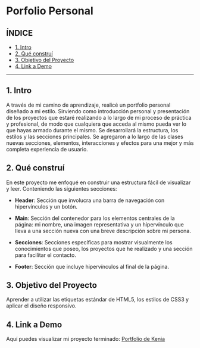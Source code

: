 # Porfolio Personal

## **ÍNDICE**

* [1. Intro](#)
* [2. Qué construí](#)
* [3. Objetivo del Proyecto](#)
* [4. Link a Demo](#)

****

## 1. Intro

A través de mi camino de aprendizaje, realicé un portfolio personal diseñado a mi estilo. Sirviendo como introducción personal y presentación de los proyectos que estaré realizando a lo largo de mi proceso de práctica y profesional, de modo que cualquiera que acceda al mismo pueda ver lo que hayas armado durante el mismo. Se desarrollará la estructura, los estilos y las secciones principales. Se agregaron a lo largo de las clases nuevas secciones, elementos, interacciones y efectos para una mejor y más completa experiencia de usuario.

## 2. Qué construí

En este proyecto me enfoqué en construir una estructura fácil de visualizar y leer. Conteniendo las siguientes secciones:

* **Header**: Sección que involucra una barra de navegación con hipervínculos y un botón.

* **Main**: Sección del contenedor para los elementos centrales de la página: mi nombre, una imagen representativa y un hipervínculo que lleva a una sección nueva con una breve descripción sobre mi persona.

* **Secciones**: Secciones específicas para mostrar visualmente los conocimientos que poseo, los proyectos que he realizado y una sección para facilitar el contacto.

* **Footer**: Sección que incluye hipervínculos al final de la página.

## 3. Objetivo del Proyecto
Aprender a utilizar las etiquetas estándar de HTML5, los estilos de CSS3 y aplicar el diseño responsivo.

## 4. Link a Demo
Aquí puedes visualizar mi proyecto terminado: [Portfolio de Kenia](https://keniamontalvo.github.io/portfolio/)
